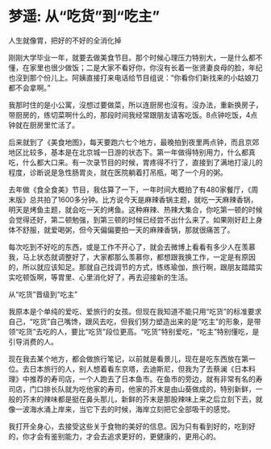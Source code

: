 # 梦遥: 从“吃货”到“吃主”

人生就像胃，把好的不好的全消化掉

刚刚大学毕业一年，就要去做美食节目。那个时候心理压力特别大，一是什么都不懂，在家里也很少做饭；二是大家不看好你，你沒有长着一张贤妻良母的脸，年纪也沒到那个份儿上。阿姨直接打来电话给节目组说：“你看你们新找来的小姑娘刀都不会拿啊。”

我那时住的是小公寓，沒想过要做菜，所以连厨房也沒有。沒办法，重新换房子，带厨房的，练切菜啊什么的，那段时间我经常跟朋友请客吃饭。8点钟吃饭，4点钟就在厨房里忙活了。

后来就到了《美食地图》，每天要跑六七个地方，最晚拍到夜里两点钟，而且京郊地区比较多，基本是在北京城一日游的状态下。第一年做得特别用力，什么都真吃，什么都大口来。有一次录节目的时候，胃疼得不行了，直接到了满地打滚儿的程度，诊断说是急性肠胃炎，就在医院躺着打吊瓶，喝了一个月的粥。

去年做《食全食美》节目，我估算了一下，一年时间大概拍了有480家餐厅，《周末版》总共拍了1600多分钟。比方说今天是麻辣香锅主题，就吃一天麻辣香锅，明天是烤鱼主题，就会吃一天的烤鱼。这种麻辣、热辣大集合，你吃第一顿的时候会觉得还好，第二顿勉强，到第三顿的时候已经尝不出什么来了。如果刚好赶上身体不舒服，就爱喝粥，但今天偏偏要拍一天的麻辣香锅，那就很痛苦了。

每次吃到不好吃的东西，或是工作不开心了，就会去微博上看看有多少人在羡慕我，马上状态就调整好了，大家都那么羡慕你，都想跟我换工作，一定是有原因的，所以就应该知足。那就自己找调节的方式，练练瑜伽，旅行啊，跟朋友踏踏实实吃顿饭啊，等胃里、心里消化好了，再去迎接新的生活。

从“吃货”晋级到“吃主”

我原本是个单纯的爱吃、爱旅行的女孩。但现在我知道不能只用“吃货”的标准要求自己，“吃货”自己嘴馋，跟风去吃，但我们努力塑造出来的是“吃主”的形象，是带领“吃货”去吃的人，要比“吃货”段位更高。“吃货”特别爱吃，“吃主”特别懂吃，是引导消费的人。

现在我去某个地方，都会做旅行笔记，以前就是看景儿，现在是吃东西放在第一位。去日本旅行的人，别人想着看东京塔，去迪斯尼，但我为了去蔡澜《日本料理》中推荐的寿司店，一个人跑去了日本鱼市。在鱼市的旁边，就有非常有名的寿司店，门口排长队就为吃他家的寿司，他家的芥末是由山葵做成的，特别新鲜，一般的芥末的辣味都是挺在鼻头那儿，新鲜的芥末是那股辣味上来之后立刻下去，就像一波海水涌上岸来，当它下去的时候，海岸立刻把它全部吸干的感觉。

我打开全身心，去接受这些关于食物的美好的信息。因为只有看到好的，吃到好的，你才会有鉴别能力，才会去追求更好的，更健康的，更用心的。
